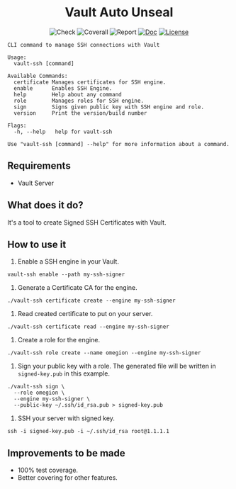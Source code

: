 <h1 align="center">
Vault Auto Unseal
</h1>

<p align="center">
    <img src="https://img.shields.io/github/workflow/status/omegion/vault-ssh/Code%20Check" alt="Check"></a>
    <img src="https://coveralls.io/repos/github/omegion/vault-ssh/badge.svg?branch=master" alt="Coverall"></a>
    <img src="https://goreportcard.com/badge/github.com/omegion/vault-ssh" alt="Report"></a>
    <a href="http://pkg.go.dev/github.com/omegion/vault-ssh"><img src="https://img.shields.io/badge/pkg.go.dev-doc-blue" alt="Doc"></a>
    <a href="https://github.com/omegion/vault-ssh/blob/master/LICENSE"><img src="https://img.shields.io/github/license/omegion/vault-ssh" alt="License"></a>
</p>

```shell
CLI command to manage SSH connections with Vault

Usage:
  vault-ssh [command]

Available Commands:
  certificate Manages certificates for SSH engine.
  enable      Enables SSH Engine.
  help        Help about any command
  role        Manages roles for SSH engine.
  sign        Signs given public key with SSH engine and role.
  version     Print the version/build number

Flags:
  -h, --help   help for vault-ssh

Use "vault-ssh [command] --help" for more information about a command.

```

## Requirements

* Vault Server

## What does it do?

It's a tool to create Signed SSH Certificates with Vault.

## How to use it

1. Enable a SSH engine in your Vault.

```shell
vault-ssh enable --path my-ssh-signer
```

1. Generate a Certificate CA for the engine.

```shell
./vault-ssh certificate create --engine my-ssh-signer
```

1. Read created certificate to put on your server.

```shell
./vault-ssh certificate read --engine my-ssh-signer
```

1. Create a role for the engine.

```shell
./vault-ssh role create --name omegion --engine my-ssh-signer
```

1. Sign your public key with a role. The generated file will be written in `signed-key.pub` in this example.

```shell
./vault-ssh sign \
  --role omegion \
  --engine my-ssh-signer \
  --public-key ~/.ssh/id_rsa.pub > signed-key.pub
```

1. SSH your server with signed key.

```shell
ssh -i signed-key.pub -i ~/.ssh/id_rsa root@1.1.1.1
```

## Improvements to be made

* 100% test coverage.
* Better covering for other features.


